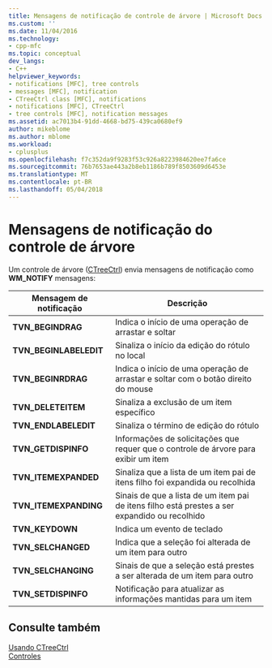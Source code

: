```yaml
---
title: Mensagens de notificação de controle de árvore | Microsoft Docs
ms.custom: ''
ms.date: 11/04/2016
ms.technology:
- cpp-mfc
ms.topic: conceptual
dev_langs:
- C++
helpviewer_keywords:
- notifications [MFC], tree controls
- messages [MFC], notification
- CTreeCtrl class [MFC], notifications
- notifications [MFC], CTreeCtrl
- tree controls [MFC], notification messages
ms.assetid: ac7013b4-91dd-4668-bd75-439ca0680ef9
author: mikeblome
ms.author: mblome
ms.workload:
- cplusplus
ms.openlocfilehash: f7c352da9f9283f53c926a8223984620ee7fa6ce
ms.sourcegitcommit: 76b7653ae443a2b8eb1186b789f8503609d6453e
ms.translationtype: MT
ms.contentlocale: pt-BR
ms.lasthandoff: 05/04/2018
---
```

# <a name="tree-control-notification-messages"></a>Mensagens de notificação do controle de árvore
Um controle de árvore ([CTreeCtrl](../mfc/reference/ctreectrl-class.md)) envia mensagens de notificação como **WM_NOTIFY** mensagens:  
  
|Mensagem de notificação|Descrição|  
|--------------------------|-----------------|  
|**TVN_BEGINDRAG**|Indica o início de uma operação de arrastar e soltar|  
|**TVN_BEGINLABELEDIT**|Sinaliza o início da edição do rótulo no local|  
|**TVN_BEGINRDRAG**|Indica o início de uma operação de arrastar e soltar com o botão direito do mouse|  
|**TVN_DELETEITEM**|Sinaliza a exclusão de um item específico|  
|**TVN_ENDLABELEDIT**|Sinaliza o término de edição do rótulo|  
|**TVN_GETDISPINFO**|Informações de solicitações que requer que o controle de árvore para exibir um item|  
|**TVN_ITEMEXPANDED**|Sinaliza que a lista de um item pai de itens filho foi expandida ou recolhida|  
|**TVN_ITEMEXPANDING**|Sinais de que a lista de um item pai de itens filho está prestes a ser expandido ou recolhido|  
|**TVN_KEYDOWN**|Indica um evento de teclado|  
|**TVN_SELCHANGED**|Indica que a seleção foi alterada de um item para outro|  
|**TVN_SELCHANGING**|Sinais de que a seleção está prestes a ser alterada de um item para outro|  
|**TVN_SETDISPINFO**|Notificação para atualizar as informações mantidas para um item|  
  
## <a name="see-also"></a>Consulte também  
 [Usando CTreeCtrl](../mfc/using-ctreectrl.md)   
 [Controles](../mfc/controls-mfc.md)

